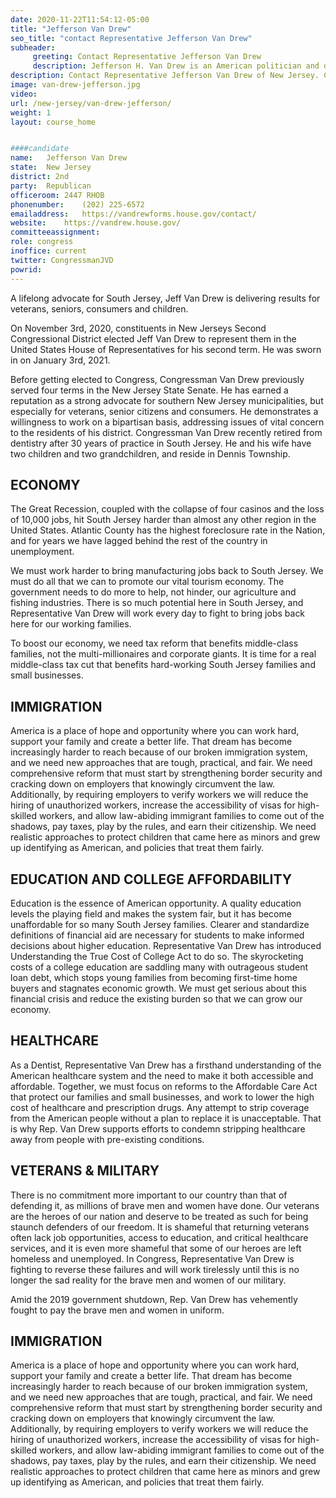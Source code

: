 ```yaml
---
date: 2020-11-22T11:54:12-05:00
title: "Jefferson Van Drew"
seo_title: "contact Representative Jefferson Van Drew"
subheader:
     greeting: Contact Representative Jefferson Van Drew 
     description: Jefferson H. Van Drew is an American politician and dentist serving as the U.S. Representative for New Jersey's 2nd congressional district since 2019. He is a member of the Republican Party after leaving the Democratic Party in 2020 to oppose their support for the impeachment of President Donald Trump.
description: Contact Representative Jefferson Van Drew of New Jersey. Contact information for Jefferson Van Drew includes email address, phone number, and mailing address.
image: van-drew-jefferson.jpg
video: 
url: /new-jersey/van-drew-jefferson/
weight: 1
layout: course_home


####candidate
name:	Jefferson Van Drew
state:	New Jersey
district: 2nd
party:	Republican
officeroom:	2447 RHOB
phonenumber:	(202) 225-6572
emailaddress:	https://vandrewforms.house.gov/contact/
website:	https://vandrew.house.gov/
committeeassignment: 
role: congress
inoffice: current
twitter: CongressmanJVD
powrid: 
---
```


A lifelong advocate for South Jersey, Jeff Van Drew is delivering results for veterans, seniors, consumers and children.

On November 3rd, 2020, constituents in New Jerseys Second Congressional District elected Jeff Van Drew to represent them in the United States House of Representatives for his second term. He was sworn in on January 3rd, 2021.  

Before getting elected to Congress, Congressman Van Drew previously served four terms in the New Jersey State Senate. He has earned a reputation as a strong advocate for southern New Jersey municipalities, but especially for veterans, senior citizens and consumers. He demonstrates a willingness to work on a bipartisan basis, addressing issues of vital concern to the residents of his district. Congressman Van Drew recently retired from dentistry after 30 years of practice in South Jersey. He and his wife have two children and two grandchildren, and reside in Dennis Township.

## ECONOMY
The Great Recession, coupled with the collapse of four casinos and the loss of 10,000 jobs, hit South Jersey harder than almost any other region in the United States. Atlantic County has the highest foreclosure rate in the Nation, and for years we have lagged behind the rest of the country in unemployment.

We must work harder to bring manufacturing jobs back to South Jersey. We must do all that we can to promote our vital tourism economy. The government needs to do more to help, not hinder, our agriculture and fishing industries. There is so much potential here in South Jersey, and Representative Van Drew will work every day to fight to bring jobs back here for our working families.

To boost our economy, we need tax reform that benefits middle-class families, not the multi-millionaires and corporate giants. It is time for a real middle-class tax cut that benefits hard-working South Jersey families and small businesses.

## IMMIGRATION
America is a place of hope and opportunity where you can work hard, support your family and create a better life. That dream has become increasingly harder to reach because of our broken immigration system, and we need new approaches that are tough, practical, and fair. We need comprehensive reform that must start by strengthening border security and cracking down on employers that knowingly circumvent the law. Additionally, by requiring employers to verify workers we will reduce the hiring of unauthorized workers, increase the accessibility of visas for high-skilled workers, and allow law-abiding immigrant families to come out of the shadows, pay taxes, play by the rules, and earn their citizenship. We need realistic approaches to protect children that came here as minors and grew up identifying as American, and policies that treat them fairly.

## EDUCATION AND COLLEGE AFFORDABILITY
Education is the essence of American opportunity. A quality education levels the playing field and makes the system fair, but it has become unaffordable for so many South Jersey families. Clearer and standardize definitions of financial aid are necessary for students to make informed decisions about higher education. Representative Van Drew has introduced Understanding the True Cost of College Act to do so. The skyrocketing costs of a college education are saddling many with outrageous student loan debt, which stops young families from becoming first-time home buyers and stagnates economic growth. We must get serious about this financial crisis and reduce the existing burden so that we can grow our economy.

## HEALTHCARE
As a Dentist, Representative Van Drew has a firsthand understanding of the American healthcare system and the need to make it both accessible and affordable. Together, we must focus on reforms to the Affordable Care Act that protect our families and small businesses, and work to lower the high cost of healthcare and prescription drugs.  Any attempt to strip coverage from the American people without a plan to replace it is unacceptable. That is why Rep. Van Drew supports efforts to condemn stripping healthcare away from people with pre-existing conditions.

## VETERANS & MILITARY
There is no commitment more important to our country than that of defending it, as millions of brave men and women have done. Our veterans are the heroes of our nation and deserve to be treated as such for being staunch defenders of our freedom. It is shameful that returning veterans often lack job opportunities, access to education, and critical healthcare services, and it is even more shameful that some of our heroes are left homeless and unemployed. In Congress, Representative Van Drew is fighting to reverse these failures and will work tirelessly until this is no longer the sad reality for the brave men and women of our military.

Amid the 2019 government shutdown, Rep. Van Drew has vehemently fought to pay the brave men and women in uniform.

## IMMIGRATION
America is a place of hope and opportunity where you can work hard, support your family and create a better life. That dream has become increasingly harder to reach because of our broken immigration system, and we need new approaches that are tough, practical, and fair. We need comprehensive reform that must start by strengthening border security and cracking down on employers that knowingly circumvent the law. Additionally, by requiring employers to verify workers we will reduce the hiring of unauthorized workers, increase the accessibility of visas for high-skilled workers, and allow law-abiding immigrant families to come out of the shadows, pay taxes, play by the rules, and earn their citizenship. We need realistic approaches to protect children that came here as minors and grew up identifying as American, and policies that treat them fairly.